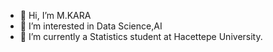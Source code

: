 - 👋 Hi, I’m  M.KARA
- 👀 I’m interested in Data Science,AI
- 🦌 I’m currently a Statistics student at Hacettepe University.


